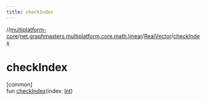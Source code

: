 ```yaml
---
title: checkIndex
---
```

//[multiplatform-core](../../../index.html)/[net.graphmasters.multiplatform.core.math.linear](../index.html)/[RealVector](index.html)/[checkIndex](check-index.html)



# checkIndex



[common]\
fun [checkIndex](check-index.html)(index: [Int](https://kotlinlang.org/api/latest/jvm/stdlib/kotlin/-int/index.html))




